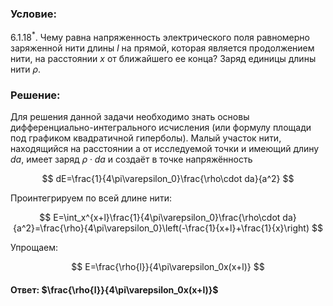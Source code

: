 ###  Условие:

$6.1.18^*.$ Чему равна напряженность электрического поля равномерно заряженной нити длины $l$ на прямой, которая является продолжением нити, на расстоянии $x$ от ближайшего ее конца? Заряд единицы длины нити $\rho$.

###  Решение:

Для решения данной задачи необходимо знать основы дифференциально-интегрального исчисления (или формулу площади под графиком квадратичной гиперболы). Малый участок нити, находящийся на расстоянии a от исследуемой точки и имеющий длину $da$, имеет заряд $\rho\cdot da$ и создаёт в точке напряжённость

$$
dE=\frac{1}{4\pi\varepsilon_0}\frac{\rho\cdot da}{a^2}
$$

Проинтегрируем по всей длине нити:

$$
E=\int_x^{x+l}\frac{1}{4\pi\varepsilon_0}\frac{\rho\cdot da}{a^2}=\frac{\rho}{4\pi\varepsilon_0}\left(-\frac{1}{x+l}+\frac{1}{x}\right)
$$

Упрощаем:

$$
E=\frac{\rho{l}}{4\pi\varepsilon_0x(x+l)}
$$

#### Ответ: $\frac{\rho{l}}{4\pi\varepsilon_0x(x+l)}$